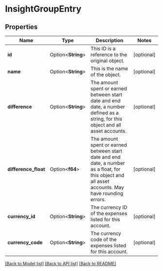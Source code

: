 # InsightGroupEntry

## Properties

Name | Type | Description | Notes
------------ | ------------- | ------------- | -------------
**id** | Option<**String**> | This ID is a reference to the original object. | [optional]
**name** | Option<**String**> | This is the name of the object. | [optional]
**difference** | Option<**String**> | The amount spent or earned between start date and end date, a number defined as a string, for this object and all asset accounts. | [optional]
**difference_float** | Option<**f64**> | The amount spent or earned between start date and end date, a number as a float, for this object and all asset accounts. May have rounding errors. | [optional]
**currency_id** | Option<**String**> | The currency ID of the expenses listed for this account. | [optional]
**currency_code** | Option<**String**> | The currency code of the expenses listed for this account. | [optional]

[[Back to Model list]](../README.md#documentation-for-models) [[Back to API list]](../README.md#documentation-for-api-endpoints) [[Back to README]](../README.md)


